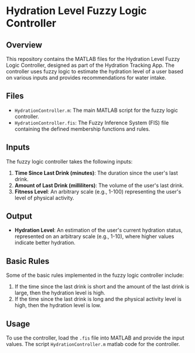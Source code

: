 
# Hydration Level Fuzzy Logic Controller

## Overview

This repository contains the MATLAB files for the Hydration Level Fuzzy Logic Controller, designed as part of the Hydration Tracking App. The controller uses fuzzy logic to estimate the hydration level of a user based on various inputs and provides recommendations for water intake.

## Files

-   `HydrationController.m`: The main MATLAB script for the fuzzy logic controller.
-   `HydrationController.fis`: The Fuzzy Inference System (FIS) file containing the defined membership functions and rules.

## Inputs

The fuzzy logic controller takes the following inputs:

1.  **Time Since Last Drink (minutes)**: The duration since the user's last drink.
2.  **Amount of Last Drink (milliliters)**: The volume of the user's last drink.
3.  **Fitness Level**: An arbitrary scale (e.g., 1-100) representing the user's level of physical activity.

## Output

-   **Hydration Level**: An estimation of the user's current hydration status, represented on an arbitrary scale (e.g., 1-10), where higher values indicate better hydration.

## Basic Rules

Some of the basic rules implemented in the fuzzy logic controller include:

1.  If the time since the last drink is short and the amount of the last drink is large, then the hydration level is high.
2.  If the time since the last drink is long and the physical activity level is high, then the hydration level is low.

## Usage

To use the controller, load the `.fis` file into MATLAB and provide the input values. The script `HydrationController.m` matlab code for the controller.